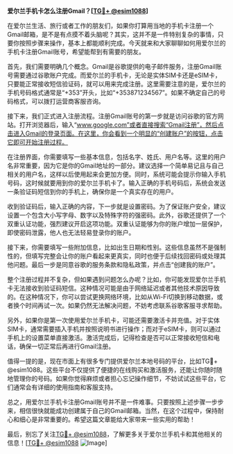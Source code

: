 **爱尔兰手机卡怎么注册Gmail？[[TG💪+ @esim1088](https://t.me/s/esim1088)]**

在爱尔兰生活、旅行或者工作的朋友们，如果你打算用当地的手机卡注册一个Gmail邮箱，是不是有点摸不着头脑呢？其实，这并不是一件特别复杂的事情，只要你按照步骤来操作，基本上都能顺利完成。今天就来和大家聊聊如何用爱尔兰的手机卡注册Gmail账号，希望能帮到有需要的朋友。

首先，我们需要明确几个概念。Gmail是谷歌提供的电子邮件服务，注册Gmail账号需要通过谷歌账户完成。而爱尔兰的手机卡，无论是实体SIM卡还是eSIM卡，只要能正常接收短信验证码，就可以用来完成注册。这里需要注意的是，爱尔兰的手机号码格式通常是“+353”开头，比如“+353871234567”。如果不确定自己的号码格式，可以拨打运营商客服咨询。

接下来，我们正式进入注册流程。注册Gmail账号的第一步就是访问谷歌的官方网站。打开浏览器后，输入“www.google.com”或者直接搜索“Gmail注册”，然后点击进入Gmail的登录页面。在这里，你会看到一个明显的“创建账户”的按钮，点击它即可开始注册过程。

在注册界面，你需要填写一些基本信息，包括名字、姓氏、用户名等。这里的用户名非常重要，因为它是你的Gmail地址的一部分。建议选择一个简单易记且与自己相关的用户名，这样以后使用起来会更加方便。同时，系统可能会提示你输入手机号码，这时候就要用到你的爱尔兰手机卡了。输入正确的手机号码后，系统会发送一条验证码短信到你的手机上，确保你是一个真实存在的用户。

收到验证码后，输入正确的内容，下一步就是设置密码。为了保证账户安全，建议设置一个包含大小写字母、数字以及特殊字符的强密码。此外，谷歌还提供了一个双重认证功能，强烈建议开启这项功能。双重认证能够为你的账户增加一层保护，即使密码泄露，他人也无法轻易登录你的账户。

接下来，你需要填写一些附加信息，比如出生日期和性别。这些信息虽然不是强制性的，但填写完整会让你的账户看起来更真实，同时也便于后续找回密码或处理其他问题。最后一步是同意谷歌的服务条款和隐私政策，并点击“创建我的账户”。

整个注册过程并不复杂，但如果遇到问题怎么办呢？比如，你可能发现爱尔兰手机卡无法接收到验证码短信。这种情况可能是由于网络延迟或者其他技术原因导致的。在这种情况下，你可以尝试更换网络环境，比如从Wi-Fi切换到移动数据，或者换个时间再试一次。如果仍然无法解决问题，不妨考虑联系谷歌客服寻求帮助。

另外，如果你是第一次使用爱尔兰手机卡，可能还需要激活卡并充值。对于实体SIM卡，通常需要插入手机并按照说明书进行操作；而对于eSIM卡，则可以通过手机上的设置菜单直接激活。激活完成后，记得检查是否可以正常接收短信和电话，确保一切正常后再进行Gmail注册。

值得一提的是，现在市面上有很多专门提供爱尔兰本地号码的平台，比如TG💪+ @esim1088。这些平台不仅提供了便捷的在线购买和激活服务，还能让你随时随地管理你的号码。如果你觉得麻烦或者担心忘记操作细节，不妨试试这些平台，它们通常会有详细的使用指南和客服支持。

总之，用爱尔兰手机卡注册Gmail账号并不是一件难事。只要按照上述步骤一步步来，相信很快就能成功创建属于自己的Gmail邮箱。当然，在这个过程中，保持耐心和细心是非常重要的。希望这篇文章能给大家带来一些实用的帮助！

最后，别忘了关注[TG💪+ @esim1088](https://t.me/s/esim1088)，了解更多关于爱尔兰手机卡和其他相关的信息！[[TG💪+ @esim1088](https://t.me/s/esim1088) ![Image](https://i.postimg.cc/4NQfJmqS/Snipaste-2025-05-13-00-14-12.png)]